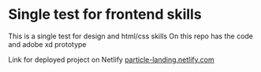 # Single test for frontend skills

This is a single test for design and html/css skills
On this repo has the code and adobe xd prototype

Link for deployed project on Netlify
[particle-landing.netlify.com]


[particle-landing.netlify.com]: <https://particle-landing.netlify.com/>
